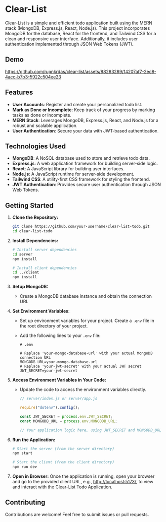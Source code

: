 # Clear-List

Clear-List is a simple and efficient todo application built using the MERN stack (MongoDB, Express.js, React, Node.js). This project incorporates MongoDB for the database, React for the frontend, and Tailwind CSS for a clean and responsive user interface. Additionally, it includes user authentication implemented through JSON Web Tokens (JWT).

## Demo

https://github.com/rupnkrdas/clear-list/assets/88283289/14207af7-2ec8-4acc-b7b3-5922c504ee23

## Features

-   **User Accounts**: Register and create your personalized todo list.
-   **Mark as Done or Incomplete**: Keep track of your progress by marking tasks as done or incomplete.
-   **MERN Stack**: Leverages MongoDB, Express.js, React, and Node.js for a robust and scalable application.
-   **User Authentication**: Secure your data with JWT-based authentication.

## Technologies Used

-   **MongoDB**: A NoSQL database used to store and retrieve todo data.
-   **Express.js**: A web application framework for building server-side logic.
-   **React**: A JavaScript library for building user interfaces.
-   **Node.js**: A JavaScript runtime for server-side development.
-   **Tailwind CSS**: A utility-first CSS framework for styling the frontend.
-   **JWT Authentication**: Provides secure user authentication through JSON Web Tokens.

## Getting Started

1. **Clone the Repository:**

    ```bash
    git clone https://github.com/your-username/clear-list-todo.git
    cd clear-list-todo
    ```

2. **Install Dependencies:**

    ```bash
    # Install server dependencies
    cd server
    npm install

    # Install client dependencies
    cd ../client
    npm install
    ```

3. **Setup MongoDB:**

    - Create a MongoDB database instance and obtain the connection URI.

4. **Set Environment Variables:**

    - Set up environment variables for your project. Create a `.env` file in the root directory of your project.
    - Add the following lines to your `.env` file:

        ```dotenv
        # .env

        # Replace 'your-mongo-database-url' with your actual MongoDB connection URL
        MONGODB_URL=your-mongo-database-url
        # Replace 'your-jwt-secret' with your actual JWT secret
        JWT_SECRET=your-jwt-secret
        ```

5. **Access Environment Variables in Your Code:**

    - Update the code to access the environment variables directly.

        ```javascript
        // server/index.js or server/app.js

        require("dotenv").config();

        const JWT_SECRET = process.env.JWT_SECRET;
        const MONGODB_URL = process.env.MONGODB_URL;

        // Your application logic here, using JWT_SECRET and MONGODB_URL as needed
        ```

6. **Run the Application:**

    ```bash
    # Start the server (from the server directory)
    npm start

    # Start the client (from the client directory)
    npm run dev
    ```

7. **Open in Browser:**
   Once the application is running, open your browser and go to the provided client URL, e.g., [http://localhost:5173/](http://localhost:5173/), to view and interact with the Clear-List Todo Application.

## Contributing

Contributions are welcome! Feel free to submit issues or pull requests.
